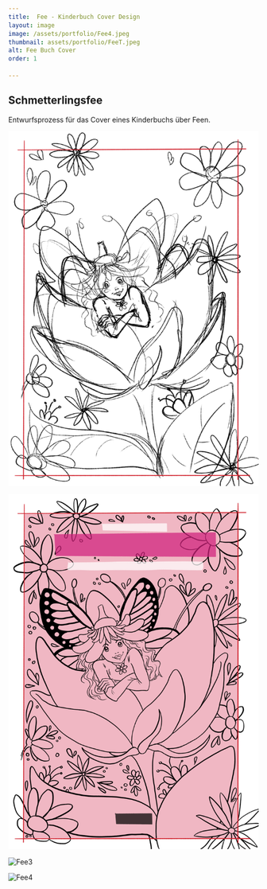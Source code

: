 ```yaml
---
title:  Fee - Kinderbuch Cover Design
layout: image
image: /assets/portfolio/Fee4.jpeg
thumbnail: assets/portfolio/FeeT.jpeg
alt: Fee Buch Cover
order: 1

---
```



## Schmetterlingsfee 

Entwurfsprozess für das Cover eines Kinderbuchs über Feen.

![Fee1](../assets/portfolio/Fee1.png)

![Fee2](../assets/portfolio/Fee2.png)

![Fee3](../assets/portfolio/Fee3.png)


![Fee4](../assets/portfolio/Fee4.png)



